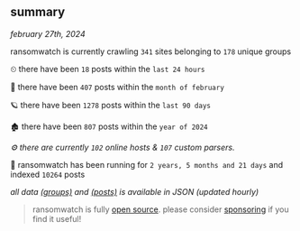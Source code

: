 
## summary
_february 27th, 2024_

ransomwatch is currently crawling `341` sites belonging to `178` unique groups

⏲ there have been `18` posts within the `last 24 hours`

🦈 there have been `407` posts within the `month of february`

🪐 there have been `1278` posts within the `last 90 days`

🏚 there have been `807` posts within the `year of 2024`

_⚙️ there are currently `102` online hosts & `107` custom parsers._

🦕 ransomwatch has been running for `2 years, 5 months and 21 days` and indexed `10264` posts

_all data  [(groups)](http://ransomwhat.telemetry.ltd/groups) and [(posts)](http://ransomwhat.telemetry.ltd/posts) is available in JSON (updated hourly)_

> ransomwatch is fully [open source](https://github.com/joshhighet/ransomwatch#ransomwatch--). please consider [sponsoring](https://github.com/sponsors/joshhighet) if you find it useful!
